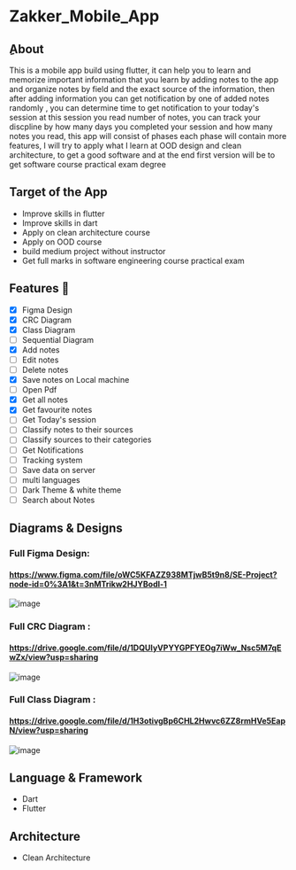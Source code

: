 # Zakker_Mobile_App
## ِAbout
 This is a mobile app build using flutter, it can help you to learn and memorize important information that you learn by adding notes to the app and organize notes by field and the exact source of the information, then after adding information you can get notification by one of added notes randomly , you can determine time to get notification to your today's session at this session you read number of notes, you can track your discpline by how many days you completed your session and how many notes you read, this app will consist of phases each phase will contain more features, I will try to apply what I learn at OOD design and clean architecture, to get a good software and at the end first version will be to get software course practical exam degree  

## Target of the App
*  Improve skills in flutter
*  Improve skills in dart
*  Apply on clean architecture course
*  Apply on OOD course
*  build medium project without instructor
*  Get full marks in software engineering course practical exam 
 
## Features :dart:
* [x] Figma Design
* [x] CRC Diagram
* [x] Class Diagram
* [ ] Sequential Diagram
* [x] Add notes
* [ ] Edit notes
* [ ] Delete notes
* [x] Save notes on Local machine
* [ ] Open Pdf
* [x] Get all notes
* [x] Get favourite notes
* [ ] Get Today's session
* [ ] Classify notes to their sources
* [ ] Classify sources to their categories
* [ ] Get Notifications
* [ ] Tracking system
* [ ] Save data on server
* [ ] multi languages
* [ ] Dark Theme & white theme
* [ ] Search about Notes

## Diagrams & Designs
### Full Figma Design: 
#### https://www.figma.com/file/oWC5KFAZZ938MTjwB5t9n8/SE-Project?node-id=0%3A1&t=3nMTrikw2HJYBodl-1
![image](https://user-images.githubusercontent.com/92789958/231640441-4496f60c-0d69-479d-b8be-9841bbaee2dc.png)

### Full CRC Diagram : 
#### https://drive.google.com/file/d/1DQUIyVPYYGPFYEOg7iWw_Nsc5M7qEwZx/view?usp=sharing
![image](https://user-images.githubusercontent.com/92789958/231640466-949cba85-df58-413e-a689-d86c6f62c2dd.png)

### Full Class Diagram : 
#### https://drive.google.com/file/d/1H3otivgBp6CHL2Hwvc6ZZ8rmHVe5EapN/view?usp=sharing
![image](https://user-images.githubusercontent.com/92789958/231640524-b6360dc8-b829-44c3-9e8b-44a2c47c947d.png) 
## Language & Framework
* Dart
* Flutter
## Architecture 
* Clean Architecture 

